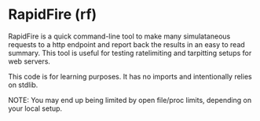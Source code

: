 # RapidFire (rf)

RapidFire is a quick command-line tool to make many simulataneous requests to a http endpoint
and report back the results in an easy to read summary. This tool is useful for testing
ratelimiting and tarpitting setups for web servers.

This code is for learning purposes. It has no imports and intentionally relies on stdlib.

NOTE: You may end up being limited by open file/proc limits, depending on your local setup.
